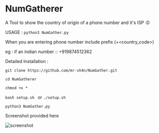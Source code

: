 # NumGatherer
A Tool to show the country of origin of a phone number and it's ISP :D
 
USAGE : ``` python3 NumGather.py ```

When you are entering phone number include prefix (+<country_code>)

eg : if an indian number :: +919874512362

Detailed Installation :

   ```git clone https://github.com/mr-sh4n/NumGather.git```
   
   ```cd NumGatherer ```
   
   ```chmod +x *```
    
   ```bash setup.sh ```   or  ```./setup.sh```
   
   ```python3 NumGather.py ``` 

Screenshot provided here

![screenshot](https://user-images.githubusercontent.com/82884347/116104002-bb8cb780-a6cd-11eb-895a-7ebfd4a5da8c.png)
